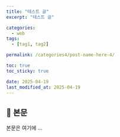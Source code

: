 ```yaml
---
title: "테스트 글"
excerpt: "테스트 글"

categories:
  - web
tags:
  - [tag1, tag2]

permalink: /categories4/post-name-here-4/

toc: true
toc_sticky: true

date: 2025-04-19
last_modified_at: 2025-04-19
---
```


## 🦥 본문

본문은 여기에 ...

